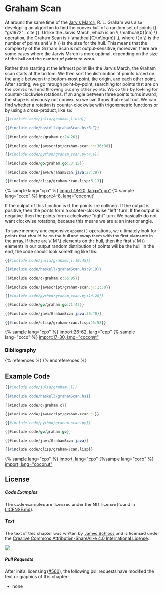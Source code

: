 # Graham Scan

At around the same time of the [Jarvis March](../jarvis_march/jarvis_march.md), R. L. Graham was also developing an algorithm to find the convex hull of a random set of points {{ "gs1972" | cite }}.
Unlike the Jarvis March, which is an \\( \mathcal{O}(nh) \\) operation, the Graham Scan is \\( \mathcal{O}(n\log(n)) \\), where \\( n \\) is the number of points and \\( h \\) is the size for the hull.
This means that the complexity of the Graham Scan is not output-sensitive; moreover, there are some cases where the Jarvis March is more optimal, depending on the size of the hull and the number of points to wrap.

Rather than starting at the leftmost point like the Jarvis March, the Graham scan starts at the bottom.
We then sort the distribution of points based on the angle between the bottom-most point, the origin, and each other point.
After sorting, we go through point-by-point, searching for points that are on the convex hull and throwing out any other points.
We do this by looking for counter-clockwise rotations.
If an angle between three points turns inward, the shape is obviously not convex, so we can throw that result out.
We can find whether a rotation is counter-clockwise with trigonometric functions or by using a cross-product, like so:


```julia
{{#include code/julia/graham.jl:6:8}}
```
```haskell
{{#include code/haskell/grahamScan.hs:6:7}}
```
```c
{{#include code/c/graham.c:24:26}}
```
```javascript
{{#include code/javascript/graham-scan.js:36:38}}
```
```python
{{#include code/python/graham_scan.py:4:6}}
```
```go
{{#include code/go/graham.go:13:15}}
```
```java
{{#include code/java/GrahamScan.java:27:29}}
```
```lisp
{{#include code/clisp/graham-scan.lisp:5:13}}
```
{% sample lang="cpp" %}
[import:18-20, lang="cpp"](code/cpp/graham_scan.cpp)
{% sample lang="coco" %}
[import:4-8, lang="coconut"](code/coconut/graham_scan.coco)


If the output of this function is 0, the points are collinear.
If the output is positive, then the points form a counter-clockwise "left" turn.
If the output is negative, then the points form a clockwise "right" turn.
We basically do not want clockwise rotations, because this means we are at an interior angle.

<!---ADD FIGURE--->

To save memory and expensive `append()` operations, we ultimately look for points that should be on the hull and swap them with the first elements in the array.
If there are \\( M \\) elements on the hull, then the first \\( M \\) elements in our output random distribution of points will be the hull.
In the end, the code should look something like this:


```julia
{{#include code/julia/graham.jl:10:45}}
```
```haskell
{{#include code/haskell/grahamScan.hs:9:18}}
```
```c
{{#include code/c/graham.c:65:95}}
```
```javascript
{{#include code/javascript/graham-scan.js:1:30}}
```
```python
{{#include code/python/graham_scan.py:14:28}}
```
```go
{{#include code/go/graham.go:21:42}}
```
```java
{{#include code/java/GrahamScan.java:35:70}}
```
```lisp
{{#include code/clisp/graham-scan.lisp:15:58}}
```
{% sample lang="cpp" %}
[import:26-62, lang="cpp"](code/cpp/graham_scan.cpp)
{% sample lang="coco" %}
[import:17-30, lang="coconut"](code/coconut/graham_scan.coco)


### Bibliography

{% references %} {% endreferences %}

## Example Code


```julia
{{#include code/julia/graham.jl}}
```
```haskell
{{#include code/haskell/grahamScan.hs}}
```
```c
{{#include code/c/graham.c}}
```
```javascript
{{#include code/javascript/graham-scan.js}}
```
```python
{{#include code/python/graham_scan.py}}
```
```go
{{#include code/go/graham.go}}
```
```java
{{#include code/java/GrahamScan.java}}
```
```lisp
{{#include code/clisp/graham-scan.lisp}}
```
{% sample lang="cpp" %}
[import, lang="cpp"](code/cpp/graham_scan.cpp)
{%sample lang="coco" %}
[import, lang="coconut"](code/coconut/graham_scan.coco)


## License

##### Code Examples

The code examples are licensed under the MIT license (found in [LICENSE.md](https://github.com/algorithm-archivists/algorithm-archive/blob/master/LICENSE.md)).

##### Text

The text of this chapter was written by [James Schloss](https://github.com/leios) and is licensed under the [Creative Commons Attribution-ShareAlike 4.0 International License](https://creativecommons.org/licenses/by-sa/4.0/legalcode).

[<p><img  class="center" src="../cc/CC-BY-SA_icon.svg" /></p>](https://creativecommons.org/licenses/by-sa/4.0/)

##### Pull Requests

After initial licensing ([#560](https://github.com/algorithm-archivists/algorithm-archive/pull/560)), the following pull requests have modified the text or graphics of this chapter:
- none
